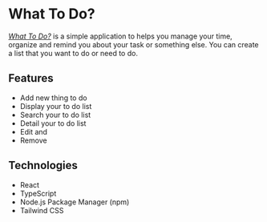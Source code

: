 # What To Do?

[_What To Do?_](https://what-todo-omega.vercel.app/) is a simple application to helps you manage your time, organize and remind you about your task or something else. You can create a list that you want to do or need to do.

## Features

- Add new thing to do
- Display your to do list
- Search your to do list
- Detail your to do list
- Edit and
- Remove

## Technologies

- React
- TypeScript
- Node.js Package Manager (npm)
- Tailwind CSS
